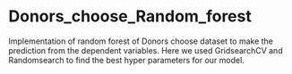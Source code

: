 # Donors_choose_Random_forest
Implementation of random forest of Donors choose dataset to make the prediction from the dependent variables. Here we used GridsearchCV and Randomsearch to find the best hyper parameters for our model.
